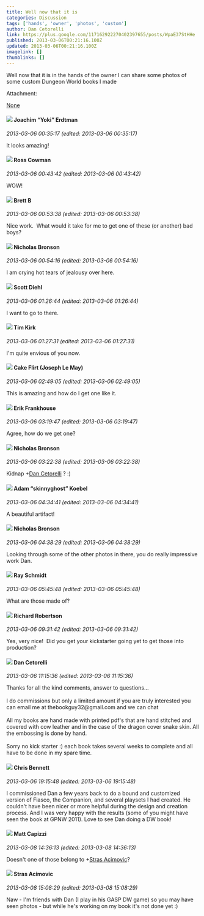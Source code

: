 ```yaml
---
title: Well now that it is
categories: Discussion
tags: ['hands', 'owner', 'photos', 'custom']
author: Dan Cetorelli
link: https://plus.google.com/117162922270402397655/posts/WpaE37StHHe
published: 2013-03-06T00:21:16.100Z
updated: 2013-03-06T00:21:16.100Z
imagelink: []
thumblinks: []
---
```


Well now that it is in the hands of the owner I can share some photos of some custom Dungeon World books I made


Attachment:

<a href='https://plus.google.com/photos/117162922270402397655/albums/5852018053246243041?sqi=100084733231320276299&sqsi=495ab0e7-7352-40c7-9718-677d19c9273e'>None</a>


<div id='comment z13asl4o0oucedd5m04chd1jsznewzyqdcw'>
  <h4><img src='{{site.baseurl}}//images/avatars/117540790518719917699_photo.jpg'> Joachim “Yoki” Erdtman</h4>
      <p><cite>2013-03-06 00:35:17 (edited: 2013-03-06 00:35:17)</cite></p>
        <p>It looks amazing!</p>
</div>
        

<div id='comment z13asl4o0oucedd5m04chd1jsznewzyqdcw'>
  <h4><img src='{{site.baseurl}}//images/avatars/113525191091287095845_photo.jpg'> Ross Cowman</h4>
      <p><cite>2013-03-06 00:43:42 (edited: 2013-03-06 00:43:42)</cite></p>
        <p>WOW!</p>
</div>
        

<div id='comment z13asl4o0oucedd5m04chd1jsznewzyqdcw'>
  <h4><img src='{{site.baseurl}}//images/avatars/118197989901516269417_photo.jpg'> Brett B</h4>
      <p><cite>2013-03-06 00:53:38 (edited: 2013-03-06 00:53:38)</cite></p>
        <p>Nice work.  What would it take for me to get one of these (or another) bad boys?</p>
</div>
        

<div id='comment z13asl4o0oucedd5m04chd1jsznewzyqdcw'>
  <h4><img src='{{site.baseurl}}//images/avatars/111177215002181262861_photo.jpg'> Nicholas Bronson</h4>
      <p><cite>2013-03-06 00:54:16 (edited: 2013-03-06 00:54:16)</cite></p>
        <p>I am crying hot tears of jealousy over here.</p>
</div>
        

<div id='comment z13asl4o0oucedd5m04chd1jsznewzyqdcw'>
  <h4><img src='{{site.baseurl}}//images/avatars/112453495838308123555_photo.jpg'> Scott Diehl</h4>
      <p><cite>2013-03-06 01:26:44 (edited: 2013-03-06 01:26:44)</cite></p>
        <p>I want to go to there.</p>
</div>
        

<div id='comment z13asl4o0oucedd5m04chd1jsznewzyqdcw'>
  <h4><img src='{{site.baseurl}}//images/avatars/101306212018707918101_photo.jpg'> Tim Kirk</h4>
      <p><cite>2013-03-06 01:27:31 (edited: 2013-03-06 01:27:31)</cite></p>
        <p>I&#39;m quite envious of you now.</p>
</div>
        

<div id='comment z13asl4o0oucedd5m04chd1jsznewzyqdcw'>
  <h4><img src='{{site.baseurl}}//images/avatars/118274317738578754478_photo.jpg'> Cake Flirt (Joseph Le May)</h4>
      <p><cite>2013-03-06 02:49:05 (edited: 2013-03-06 02:49:05)</cite></p>
        <p>This is amazing and how do I get one like it.</p>
</div>
        

<div id='comment z13asl4o0oucedd5m04chd1jsznewzyqdcw'>
  <h4><img src='{{site.baseurl}}//images/avatars/106679146773806913602_photo.jpg'> Erik Frankhouse</h4>
      <p><cite>2013-03-06 03:19:47 (edited: 2013-03-06 03:19:47)</cite></p>
        <p>Agree, how do we get one?</p>
</div>
        

<div id='comment z13asl4o0oucedd5m04chd1jsznewzyqdcw'>
  <h4><img src='{{site.baseurl}}//images/avatars/111177215002181262861_photo.jpg'> Nicholas Bronson</h4>
      <p><cite>2013-03-06 03:22:38 (edited: 2013-03-06 03:22:38)</cite></p>
        <p>Kidnap <span class="proflinkWrapper"><span class="proflinkPrefix">+</span><a class="proflink" href="https://plus.google.com/117162922270402397655" oid="117162922270402397655">Dan Cetorelli</a></span> ? :)</p>
</div>
        

<div id='comment z13asl4o0oucedd5m04chd1jsznewzyqdcw'>
  <h4><img src='{{site.baseurl}}//images/avatars/112484087750169360510_photo.jpg'> Adam “skinnyghost” Koebel</h4>
      <p><cite>2013-03-06 04:34:41 (edited: 2013-03-06 04:34:41)</cite></p>
        <p>A beautiful artifact!</p>
</div>
        

<div id='comment z13asl4o0oucedd5m04chd1jsznewzyqdcw'>
  <h4><img src='{{site.baseurl}}//images/avatars/111177215002181262861_photo.jpg'> Nicholas Bronson</h4>
      <p><cite>2013-03-06 04:38:29 (edited: 2013-03-06 04:38:29)</cite></p>
        <p>Looking through some of the other photos in there, you do really impressive work Dan.</p>
</div>
        

<div id='comment z13asl4o0oucedd5m04chd1jsznewzyqdcw'>
  <h4><img src='{{site.baseurl}}//images/avatars/110931301108127664470_photo.jpg'> Ray Schmidt</h4>
      <p><cite>2013-03-06 05:45:48 (edited: 2013-03-06 05:45:48)</cite></p>
        <p>What are those made of?</p>
</div>
        

<div id='comment z13asl4o0oucedd5m04chd1jsznewzyqdcw'>
  <h4><img src='{{site.baseurl}}//images/avatars/108034461092234678612_photo.jpg'> Richard Robertson</h4>
      <p><cite>2013-03-06 09:31:42 (edited: 2013-03-06 09:31:42)</cite></p>
        <p>Yes, very nice!  Did you get your kickstarter going yet to get those into production?</p>
</div>
        

<div id='comment z13asl4o0oucedd5m04chd1jsznewzyqdcw'>
  <h4><img src='{{site.baseurl}}//images/avatars/117162922270402397655_photo.jpg'> Dan Cetorelli</h4>
      <p><cite>2013-03-06 11:15:36 (edited: 2013-03-06 11:15:36)</cite></p>
        <p>Thanks for all the kind comments, answer to questions...<br /><br />I do commissions but only a limited amount if you are truly interested you can email me at thebookguy32@gmail.com and we can chat<br /><br />All my books are hand made with  printed pdf&#39;s that are hand stitched and covered with cow leather and in the case of the dragon cover snake skin. All the embossing is done by hand.<br /><br />Sorry no kick starter :) each book takes several weeks to complete and all have to be done in my spare time.</p>
</div>
        

<div id='comment z13asl4o0oucedd5m04chd1jsznewzyqdcw'>
  <h4><img src='{{site.baseurl}}//images/avatars/118281161314909153080_photo.jpg'> Chris Bennett</h4>
      <p><cite>2013-03-06 19:15:48 (edited: 2013-03-06 19:15:48)</cite></p>
        <p>I commissioned Dan a few years back to do a bound and customized version of Fiasco, the Companion, and several playsets I had created. He couldn&#39;t have been nicer or more helpful during the design and creation process. And I was very happy with the results (some of you might have seen the book at GPNW 2011). Love to see Dan doing a DW book!</p>
</div>
        

<div id='comment z13asl4o0oucedd5m04chd1jsznewzyqdcw'>
  <h4><img src='{{site.baseurl}}//images/avatars/105178354091874464690_photo.jpg'> Matt Capizzi</h4>
      <p><cite>2013-03-08 14:36:13 (edited: 2013-03-08 14:36:13)</cite></p>
        <p>Doesn&#39;t one of those belong to <span class="proflinkWrapper"><span class="proflinkPrefix">+</span><a class="proflink" href="https://plus.google.com/101825723823652157001" oid="101825723823652157001">Stras Acimovic</a></span>?</p>
</div>
        

<div id='comment z13asl4o0oucedd5m04chd1jsznewzyqdcw'>
  <h4><img src='{{site.baseurl}}//images/avatars/101825723823652157001_photo.jpg'> Stras Acimovic</h4>
      <p><cite>2013-03-08 15:08:29 (edited: 2013-03-08 15:08:29)</cite></p>
        <p>Naw - I&#39;m friends with Dan (I play in his GASP DW game) so you may have seen photos - but while he&#39;s working on my book it&#39;s not done yet :)</p>
</div>
        